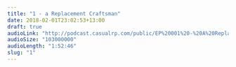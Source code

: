 ```yaml
---
title: "1 - a Replacement Craftsman"
date: 2018-02-01T23:02:53+13:00
draft: true
audioLink: "http://podcast.casualrp.com/public/EP%20001%20-%20A%20Replacement%20Craftsman.mp3"
audioSize: "103000000"
audioLength: "1:52:46"
slug: "1"
---
```

